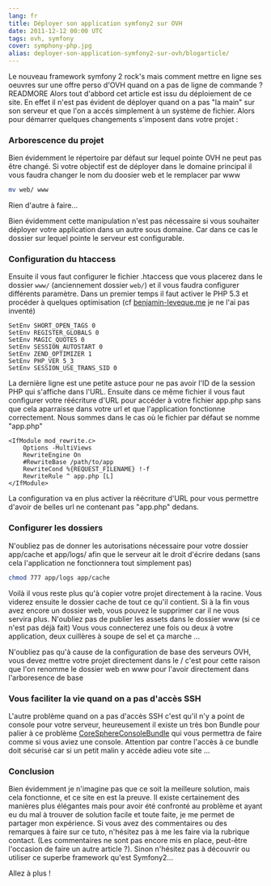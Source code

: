 ```yaml
---
lang: fr
title: Déployer son application symfony2 sur OVH
date: 2011-12-12 00:00 UTC
tags: ovh, symfony
cover: symphony-php.jpg
alias: deployer-son-application-symfony2-sur-ovh/blogarticle/
---
```


Le nouveau framework symfony 2 rock's mais comment mettre en ligne ses oeuvres sur une offre perso d'OVH quand on a pas de ligne de commande ?
READMORE
Alors tout d'abbord cet article est issu du déploiement de ce site. En effet il n'est pas évident de déployer quand on a pas "la main" sur son serveur et que l'on a accés simplement à un système de fichier. Alors pour démarrer quelques changements s'imposent dans votre projet :

### Arborescence du projet
Bien évidemment le répertoire par défaut sur lequel pointe OVH ne peut pas être changé. Si votre objectif est de déployer dans le domaine principal il vous faudra changer le nom du doosier web et le remplacer par www

```bash
mv web/ www
```

Rien d'autre à faire...

Bien évidemment cette manipulation n'est pas nécessaire si vous souhaiter déployer votre application dans un autre sous domaine. Car dans ce cas le dossier sur lequel pointe le serveur est configurable.

### Configuration du htaccess
Ensuite il vous faut configurer le fichier .htaccess que vous placerez dans le dossier `www/` (anciennement dossier `web/`) et il vous faudra configurer différents paramètre. Dans un premier temps il faut activer le PHP 5.3 et procéder à quelques optimisation (cf [benjamin-leveque.me](http://benjamin.leveque.me/installer-symfony2-sur-une-offre-perso-ovh.html?PHPSESSID=vdd9brek06ue3iot3t7r46ogb5) je ne l'ai pas inventé)

```
SetEnv SHORT_OPEN_TAGS 0
SetEnv REGISTER_GLOBALS 0
SetEnv MAGIC_QUOTES 0
SetEnv SESSION_AUTOSTART 0
SetEnv ZEND_OPTIMIZER 1
SetEnv PHP_VER 5_3
SetEnv SESSION_USE_TRANS_SID 0
```
La dernière ligne est une petite astuce pour ne pas avoir l'ID de la session PHP qui s'affiche dans l'URL. Ensuite dans ce même fichier il vous faut configurer votre réécriture d'URL pour accéder à votre fichier app.php sans que cela aparraisse dans votre url et que l'application fonctionne correctement. Nous sommes dans le cas où le fichier par défaut se nomme "app.php"

```
<IfModule mod_rewrite.c>
    Options -MultiViews
    RewriteEngine On
    #RewriteBase /path/to/app
    RewriteCond %{REQUEST_FILENAME} !-f
    RewriteRule ^ app.php [L]
</IfModule>
```
La configuration va en plus activer la réécriture d'URL pour vous permettre d'avoir de belles url ne contenant pas "app.php" dedans.

### Configurer les dossiers 
N'oubliez pas de donner les autorisations nécessaire pour votre dossier app/cache et app/logs/ afin que le serveur ait le droit d'écrire dedans (sans cela l'application ne fonctionnera tout simplement pas) 

```bash
chmod 777 app/logs app/cache
```
Voilà il vous reste plus qu'à copier votre projet directement à la racine. Vous viderez ensuite le dossier cache de tout ce qu'il contient. Si à la fin vous avez encore un dossier web, vous pouvez le supprimer car il ne vous servira plus. N'oubliez pas de publier les assets dans le dossier www (si ce n'est pas déjà fait) Vous vous connecterez une fois ou deux à votre application, deux cuillères à soupe de sel et ça marche ...

N'oubliez pas qu'à cause de la configuration de base des serveurs OVH, vous devez mettre votre projet directement dans le / c'est pour cette raison que l'on renomme le dossier web en www pour l'avoir directement dans l'arboresence de base

### Vous faciliter la vie quand on a pas d'accès SSH
L'autre problème quand on a pas d'accès SSH c'est qu'il n'y a point de console pour votre serveur, heureusement il existe un très bon Bundle pour palier à ce problème [CoreSphereConsoleBundle](https://github.com/CoreSphere/ConsoleBundle) qui vous permettra de faire comme si vous aviez une console. Attention par contre l'accès à ce bundle doit sécurisé car si un petit malin y accède adieu vote site ...

### Conclusion
Bien évidemment je n'imagine pas que ce soit la meilleure solution, mais cela fonctionne, et ce site en est la preuve. Il existe certainement des manières plus élégantes mais pour avoir été confronté au problème et ayant eu du mal à trouver de solution facile et toute faite, je me permet de partager mon expérience. Si vous avez des commentaires ou des remarques à faire sur ce tuto, n'hésitez pas à me les faire via la rubrique contact. (Les commentaires ne sont pas encore mis en place, peut-être l'occasion de faire un autre article ?). Sinon n'hésitez pas à découvrir ou utiliser ce superbe framework qu'est Symfony2...

Allez à plus ! 